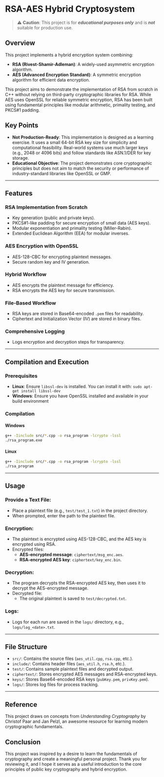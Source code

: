 # RSA-AES Hybrid Cryptosystem
> ⚠️ **Caution**: This project is for ***educational purposes only*** and is ***not*** suitable for production use.
## Overview
This project implements a hybrid encryption system combining:
* **RSA (Rivest-Shamir-Adleman)**: A widely-used asymmetric encryption algorithm.
* **AES (Advanced Encryption Standard)**: A symmetric encryption algorithm for efficient data encryption.
  
This project aims to demonstrate the implementation of RSA from scratch in C++ without relying on third-party cryptographic libraries for RSA. 
While AES uses OpenSSL for reliable symmetric encryption, RSA has been built using fundamental principles like modular arithmetic, primality testing, and PKCS#1 padding.
## Key Points
* **Not Production-Ready**: This implementation is designed as a learning exercise. It uses a small 64-bit RSA key size for simplicity and computational feasibility.
  Real-world systems use much larger keys (e.g., 2048 or 4096 bits) and follow standards like ASN.1/DER for key storage.
* **Educational Objective**: The project demonstrates core cryptographic principles but does not aim to match the security or performance of industry-standard libraries like OpenSSL or GMP.
---
## Features
### RSA Implementation from Scratch
- Key generation (public and private keys).
- PKCS#1-like padding for secure encryption of small data (AES keys).
- Modular exponentiation and primality testing (Miller-Rabin).
- Extended Euclidean Algorithm (EEA) for modular inverses.

### AES Encryption with OpenSSL
- AES-128-CBC for encrypting plaintext messages.
- Secure random key and IV generation.

### Hybrid Workflow
- AES encrypts the plaintext message for efficiency.
- RSA encrypts the AES key for secure transmission.

### File-Based Workflow
- RSA keys are stored in Base64-encoded `.pem` files for readability.
- Ciphertext and Initialization Vector (IV) are stored in binary files.

### Comprehensive Logging
- Logs encryption and decryption steps for transparency.
- ---
## Compilation and Execution
### Prerequisites
* **Linux**: Ensure `libssl-dev` is installed. You can install it with:  `sudo apt-get install libssl-dev`
* **Windows**: Ensure you have OpenSSL installed and available in your build environment
  
### Compilation
#### Windows
```bash
g++ -Iinclude src/*.cpp -o rsa_program -lcrypto -lssl
./rsa_program.exe
```
#### Linux
```bash
g++ -Iinclude src/*.cpp -o rsa_program -lcrypto -lssl
./rsa_program
```
---
## Usage

### Provide a Text File:
- Place a plaintext file (e.g., `test/test_1.txt`) in the project directory.
- When prompted, enter the path to the plaintext file.

### Encryption:
- The plaintext is encrypted using AES-128-CBC, and the AES key is encrypted using RSA.
- Encrypted files:
  - **AES-encrypted message**: `ciphertext/msg_enc.aes`.
  - **RSA-encrypted AES key**: `ciphertext/key_enc.bin`.

### Decryption:
- The program decrypts the RSA-encrypted AES key, then uses it to decrypt the AES-encrypted message.
- Decrypted file:
  - The original plaintext is saved to `test/decrypted.txt`.

### Logs:
- Logs for each run are saved in the `logs/` directory, e.g., `logs/log_<date>.txt`.
---
## File Structure
- `src/`: Contains the source files (`aes_util.cpp`, `rsa.cpp`, etc.).
- `include/`: Contains header files (`aes_util.h`, `rsa.h`, etc.).
- `test/`: Contains sample plaintext files and decrypted output.
- `ciphertext/`: Stores encrypted AES messages and RSA-encrypted keys.
- `keys/`: Stores Base64-encoded RSA keys (`pubKey.pem`, `privKey.pem`).
- `logs/`: Stores log files for process tracking.
---
## Reference
This project draws on concepts from *Understanding Cryptography* by Christof Paar and Jan Pelzl, an awesome resource for learning modern cryptographic fundamentals.
## Conclusion
This project was inspired by a desire to learn the fundamentals of cryptography and create a meaningful personal project. 
Thank you for reviewing it, and I hope it serves as a useful introduction to the core principles of public key cryptography and hybrid encryption.
